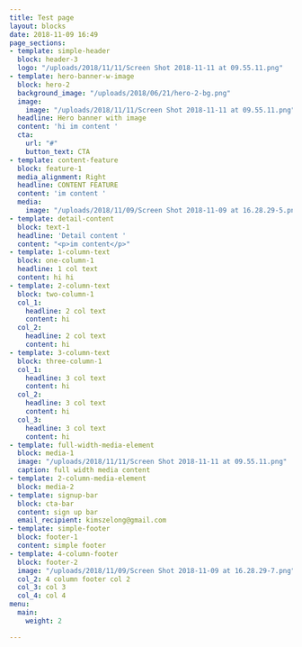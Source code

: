 ```yaml
---
title: Test page
layout: blocks
date: 2018-11-09 16:49
page_sections:
- template: simple-header
  block: header-3
  logo: "/uploads/2018/11/11/Screen Shot 2018-11-11 at 09.55.11.png"
- template: hero-banner-w-image
  block: hero-2
  background_image: "/uploads/2018/06/21/hero-2-bg.png"
  image:
    image: "/uploads/2018/11/11/Screen Shot 2018-11-11 at 09.55.11.png"
  headline: Hero banner with image
  content: 'hi im content '
  cta:
    url: "#"
    button_text: CTA
- template: content-feature
  block: feature-1
  media_alignment: Right
  headline: CONTENT FEATURE
  content: 'im content '
  media:
    image: "/uploads/2018/11/09/Screen Shot 2018-11-09 at 16.28.29-5.png"
- template: detail-content
  block: text-1
  headline: 'Detail content '
  content: "<p>im content</p>"
- template: 1-column-text
  block: one-column-1
  headline: 1 col text
  content: hi hi
- template: 2-column-text
  block: two-column-1
  col_1:
    headline: 2 col text
    content: hi
  col_2:
    headline: 2 col text
    content: hi
- template: 3-column-text
  block: three-column-1
  col_1:
    headline: 3 col text
    content: hi
  col_2:
    headline: 3 col text
    content: hi
  col_3:
    headline: 3 col text
    content: hi
- template: full-width-media-element
  block: media-1
  image: "/uploads/2018/11/11/Screen Shot 2018-11-11 at 09.55.11.png"
  caption: full width media content
- template: 2-column-media-element
  block: media-2
- template: signup-bar
  block: cta-bar
  content: sign up bar
  email_recipient: kimszelong@gmail.com
- template: simple-footer
  block: footer-1
  content: simple footer
- template: 4-column-footer
  block: footer-2
  image: "/uploads/2018/11/09/Screen Shot 2018-11-09 at 16.28.29-7.png"
  col_2: 4 column footer col 2
  col_3: col 3
  col_4: col 4
menu:
  main:
    weight: 2

---
```

